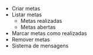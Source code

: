- Criar metas
- Listar metas
    - Metas realizadas
    - Metas abertas
- Marcar metas como realizadas
- Remover metas
- Sistema de mensagens